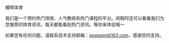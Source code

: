 耀辉体育

我们是一个预约热门场馆、人气教练和热门课程的平台。闲暇时还可以看看我们为您推荐的体育资讯，每天都能看到热门资讯。等你来体验哦～

如果您有任何问题，请联系技术支持邮箱：gswsqm@163.com，感谢您的支持。
